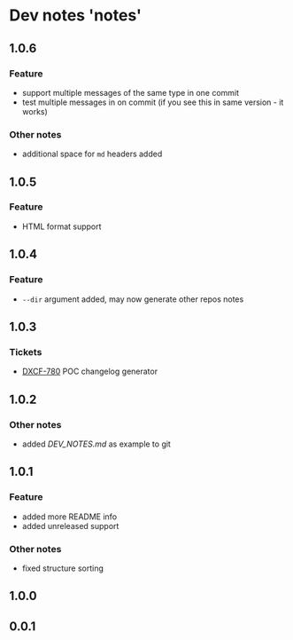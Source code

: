 # Dev notes 'notes'

## 1.0.6
### Feature
* support multiple messages of the same type in one commit
* test multiple messages in on commit (if you see this in same version - it works)
### Other notes
* additional space for `md` headers added

## 1.0.5
### Feature
* HTML format support

## 1.0.4
### Feature
* `--dir` argument added, may now generate other repos notes

## 1.0.3
### Tickets
* [DXCF-780](https://jira.in.devexperts.com/browse/DXCF-780) POC changelog generator

## 1.0.2
### Other notes
* added *DEV_NOTES.md* as example to git

## 1.0.1
### Feature
* added more README info
* added unreleased support
### Other notes
* fixed structure sorting

## 1.0.0

## 0.0.1